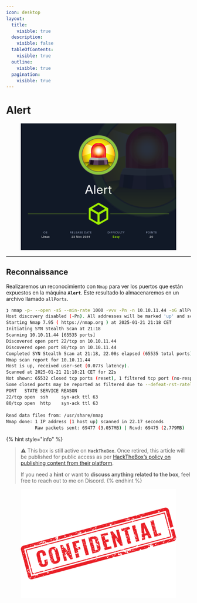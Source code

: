 ```yaml
---
icon: desktop
layout:
  title:
    visible: true
  description:
    visible: false
  tableOfContents:
    visible: true
  outline:
    visible: true
  pagination:
    visible: true
---
```


# Alert



<figure><img src="../../.gitbook/assets/Alert.png" alt="" width="563"><figcaption></figcaption></figure>

***

## Reconnaissance

Realizaremos un reconocimiento con `Nmap` para ver los puertos que están expuestos en la máquina **`Alert`**. Este resultado lo almacenaremos en un archivo llamado `allPorts`.

```bash
❯ nmap -p- --open -sS --min-rate 1000 -vvv -Pn -n 10.10.11.44 -oG allPorts
Host discovery disabled (-Pn). All addresses will be marked 'up' and scan times may be slower.
Starting Nmap 7.95 ( https://nmap.org ) at 2025-01-21 21:18 CET
Initiating SYN Stealth Scan at 21:18
Scanning 10.10.11.44 [65535 ports]
Discovered open port 22/tcp on 10.10.11.44
Discovered open port 80/tcp on 10.10.11.44
Completed SYN Stealth Scan at 21:18, 22.08s elapsed (65535 total ports)
Nmap scan report for 10.10.11.44
Host is up, received user-set (0.077s latency).
Scanned at 2025-01-21 21:18:21 CET for 22s
Not shown: 65532 closed tcp ports (reset), 1 filtered tcp port (no-response)
Some closed ports may be reported as filtered due to --defeat-rst-ratelimit
PORT   STATE SERVICE REASON
22/tcp open  ssh     syn-ack ttl 63
80/tcp open  http    syn-ack ttl 63

Read data files from: /usr/share/nmap
Nmap done: 1 IP address (1 host up) scanned in 22.17 seconds
           Raw packets sent: 69477 (3.057MB) | Rcvd: 69475 (2.779MB)
```

{% hint style="info" %}
> ⚠️ This box is still active on **`HackTheBox`**. Once retired, this article will be published for public access as per [HackTheBox’s policy on publishing content from their platform](https://help.hackthebox.com/en/articles/5188925-streaming-writeups-walkthrough-guidelines?).
>
> If you need a **hint** or want to **discuss anything related to the box**, feel free to reach out to me on Discord.
{% endhint %}



<figure><img src="../../.gitbook/assets/confidential-rubber-stamp-free-png.png" alt="" width="428"><figcaption></figcaption></figure>
